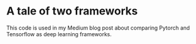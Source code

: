 # A tale of two frameworks
This code is used in my Medium blog post about comparing Pytorch and Tensorflow as deep learning frameworks.



